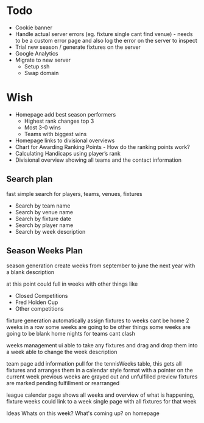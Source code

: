 # Todo
- Cookie banner
- Handle actual server errors (eg. fixture single cant find venue) - needs to be a custom error page and  also log the error on the server to inspect
- Trial new season / generate fixtures on the server
- Google Analytics
- Migrate to new server
  - Setup ssh
  - Swap domain

# Wish
- Homepage add best season performers
  - Highest rank changes top 3
  - Most 3-0 wins
  - Teams with biggest wins
- Homepage links to divisional overviews
- Chart for Awarding Ranking Points - How do the ranking points work?
- Calculating Handicaps using player’s rank 
- Divisional overview showing all teams and the contact information

## Search plan
fast simple search for players, teams, venues, fixtures
  - Search by team name
  - Search by venue name
  - Search by fixture date
  - Search by player name
  - Search by week description

## Season Weeks Plan

season generation
create weeks from september to june the next year with a blank description

at this point could full in weeks with other things like
  - Closed Competitions
  - Fred Holden Cup
  - Other competitions

fixture generation
automatically assign fixtures to weeks
  cant be home 2 weeks in a row
  some weeks are going to be other things
  some weeks are going to be blank
  home nights for teams cant clash

weeks management ui
able to take any fixtures and drag and drop them into a week
able to change the week description


team page
add information pull for the tennisWeeks table, this gets all fixtures and
arranges them in a calendar style format with a pointer on the current week
previous weeks are grayed out and unfulfilled preview fixtures are marked
pending fulfillment or rearranged

league calendar page
shows all weeks and overview of what is happening, fixture weeks could link to a
week single page with all fixtures for that week

Ideas
Whats on this week? What's coming up? on homepage